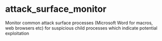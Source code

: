 # attack_surface_monitor

Monitor common attack surface processes (Microsoft Word for macros, web browsers etc) for suspicious child processes which indicate potential exploitation
